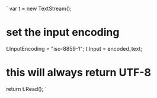 `
var t = new TextStream();

# set the input encoding
t.InputEncoding = "iso-8859-1";
t.Input = encoded_text;

# this will always return UTF-8
return t.Read();
`